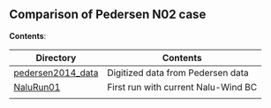 Comparison of Pedersen N02 case
-------------------------------

**Contents**: 

| Directory                              | Contents                            |
|----------------------------------------|-------------------------------------|
| [pedersen2014_data](pedersen2014_data) | Digitized data from Pedersen data   |
| [NaluRun01](NaluRun01)                 | First run with current Nalu-Wind BC |
|                                        |                                     |
